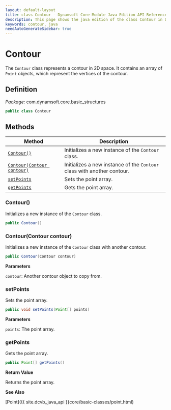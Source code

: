 ```yaml
---
layout: default-layout
title: class Contour - Dynamsoft Core Module Java Edition API Reference
description: This page shows the java edition of the class Contour in Dynamsoft Core Module.
keywords: contour, java
needAutoGenerateSidebar: true
---
```


# Contour

The `Contour` class represents a contour in 2D space. It contains an array of `Point` objects, which represent the vertices of the contour.

## Definition

*Package:* com.dynamsoft.core.basic_structures

```java
public class Contour
```

## Methods

| Method               | Description |
|----------------------|-------------|
| [`Contour()`](#contour) | Initializes a new instance of the `Contour` class. |
| [`Contour(Contour contour)`](#contour-1) | Initializes a new instance of the `Contour` class with another contour. |
| [`setPoints`](#setpoints) | Sets the point array. |
| [`getPoints`](#getpoints) | Gets the point array. |

### Contour()

Initializes a new instance of the `Contour` class.

```java
public Contour()
```

### Contour(Contour contour)

Initializes a new instance of the `Contour` class with another contour.

```java
public Contour(Contour contour)
```

**Parameters**

`contour`: Another contour object to copy from.

### setPoints

Sets the point array.

```java
public void setPoints(Point[] points)
```

**Parameters**

`points`: The point array.

### getPoints

Gets the point array.

```java
public Point[] getPoints()
```

**Return Value**

Returns the point array.

**See Also**

[Point]({{ site.dcvb_java_api }}core/basic-classes/point.html)
